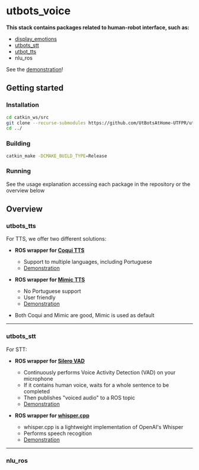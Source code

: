 # utbots_voice

**This stack contains packages related to human-robot interface, such as:**

- [display_emotions](https://github.com/UtBotsAtHome-UTFPR/display_emotions/tree/574f91eab071ab4ef88e66dae85b1703996774e3)
- [utbots_stt](https://github.com/UtBotsAtHome-UTFPR/utbots_voice/blob/master/utbots_stt)
- [utbot_tts](https://github.com/UtBotsAtHome-UTFPR/utbots_voice/tree/master/utbots_tts)
- nlu_ros

See the [demonstration](https://www.youtube.com/watch?v=4TaugaMfJ-8)!

## Getting started

### Installation

```bash 
cd catkin_ws/src
git clone --recurse-submodules https://github.com/UtBotsAtHome-UTFPR/utbots_voice.git
cd ../
```

### Building

```bash
catkin_make -DCMAKE_BUILD_TYPE=Release
```

### Running

See the usage explanation accessing each package in the repository or the overview below

## Overview

### utbots_tts

For TTS, we offer two different solutions:

- **ROS wrapper for [Coqui TTS](https://github.com/coqui-ai/TTS)**

  - Support to multiple languages, including Portuguese
  - [Demonstration](https://www.youtube.com/watch?v=Lzg7fp4lqDg)

- **ROS wrapper for [Mimic TTS](https://github.com/MycroftAI/mimic3)**

  - No Portuguese support
  - User friendly
  - [Demonstration](https://www.youtube.com/watch?v=mtwtwYdP4dc)
- Both Coqui and Mimic are good, Mimic is used as default

---

### utbots_stt

For STT:

- **ROS wrapper for [Silero VAD](https://github.com/snakers4/silero-vad)**

  - Continuously performs Voice Activity Detection (VAD) on your microphone
  - If it contains human voice, waits for a whole sentence to be completed
  - Then publishes "voiced audio" to a ROS topic
  - [Demonstration](https://www.youtube.com/watch?v=CYQ5u8lt4v8)

- **ROS wrapper for [whisper.cpp](https://github.com/ggerganov/whisper.cpp)**

  - whisper.cpp is a lightweight implementation of OpenAI's Whisper
  - Performs speech recogition
  - [Demonstration](https://www.youtube.com/watch?v=3EmWbu2jJg0)

---

### nlu_ros
